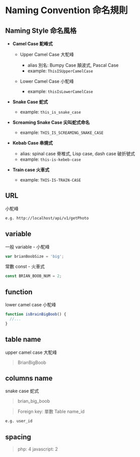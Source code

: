 # Naming Convention 命名規則

## Naming Style 命名風格

- **Camel Case 駝峰式**

  - Upper Camel Case 大駝峰

    - alias 別名: Bumpy Case 顛波式, Pascal Case
    - example: `ThisISUpperCamelCase`

  - Lower Camel Case 小駝峰

    - example: `thisIsLowerCamelCase`

- **Snake Case 蛇式**
  - example: `this_is_snake_case`
- **Screaming Snake Case 尖叫蛇式命名**

  - example: `THIS_IS_SCREAMING_SNAKE_CASE`

- **Kebab Case 串燒式**
  - alias: spinal case 脊椎式, Lisp case, dash case 破折號式
  - example: `this-is-kebeb-case`
- **Train case 火車式**
  - example: `THIS-IS-TRAIN-CASE`

## URL

小駝峰

```bash
e.g. http://localhost/api/v1/getPhoto
```

## variable

一般 variable - 小駝峰

```javascript
var brianBoobSize = 'big';
```

常數 const - 火車式

```javascript
const BRIAN_BOOB_NUM = 2;
```

## function

lower camel case 小駝峰

```javascript
function isBrainBigBoob() {
  //...
}
```

## table name

upper camel case 大駝峰

> BrianBigBoob

## columns name

snake case 蛇式

> brian_big_boob

> Foreign key: 單數 Table name_id

```bash
e.g. user_id
```

## spacing

> php: 4
> javascript: 2
